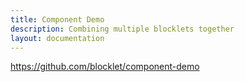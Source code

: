```yaml
---
title: Component Demo
description: Combining multiple blocklets together
layout: documentation
---
```


<SampleInfo sampleName="component-demo" />

https://github.com/blocklet/component-demo
